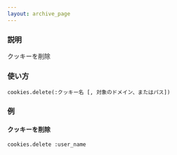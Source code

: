 ```yaml
---
layout: archive_page
---
```

### 説明
クッキーを削除

### 使い方
    cookies.delete(:クッキー名 [, 対象のドメイン、またはパス])

### 例
#### クッキーを削除
    cookies.delete :user_name